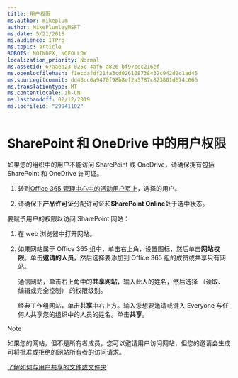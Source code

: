 ```yaml
---
title: 用户权限
ms.author: mikeplum
author: MikePlumleyMSFT
ms.date: 5/21/2018
ms.audience: ITPro
ms.topic: article
ROBOTS: NOINDEX, NOFOLLOW
localization_priority: Normal
ms.assetid: 67aaea23-025c-4af6-a826-bf97cec216ef
ms.openlocfilehash: f1ecdafdf21fa3cd026108738432c942d2c1ad45
ms.sourcegitcommit: dd43cc0a9470f98b8ef2a3787c823801d674c666
ms.translationtype: MT
ms.contentlocale: zh-CN
ms.lasthandoff: 02/12/2019
ms.locfileid: "29941102"
---
```

# <a name="user-permissions-in-sharepoint-and-onedrive"></a>SharePoint 和 OneDrive 中的用户权限

如果您的组织中的用户不能访问 SharePoint 或 OneDrive，请确保拥有包括 SharePoint 和 OneDrive 许可证。 
  
1. 转到[Office 365 管理中心中的活动用户页上](https://portal.office.com/adminportal/home#/users)，选择的用户。 
    
2. 请确保下**产品许可证**分配许可证和**SharePoint Online**处于选中状态。 
    
 要赋予用户的权限以访问 SharePoint 网站： 
  
1. 在 web 浏览器中打开网站。
    
2. 如果网站属于 Office 365 组中，单击右上角，设置图标，然后单击**网站权限**。单击**邀请的人员**，然后选择要添加到 Office 365 组的成员或共享只有网站。 
    
    通信网站，单击右上角中的**共享网站**，输入此人的姓名，然后选择 （读取、 编辑或完全控制） 的权限级别。 
    
    经典工作组网站，单击**共享**中右上方。输入您想要邀请或键入 Everyone 与任何人共享您的组织中的人员的姓名。单击**共享**。
    
> [!NOTE]
> 如果您的网站，但不是所有者成员，您可以邀请用户访问网站，但您的邀请会生成可将批准或拒绝的网站所有者的访问请求。 
  
[了解如何与用户共享的文件或文件夹](https://go.microsoft.com/fwlink/?linkid=533408)
  

